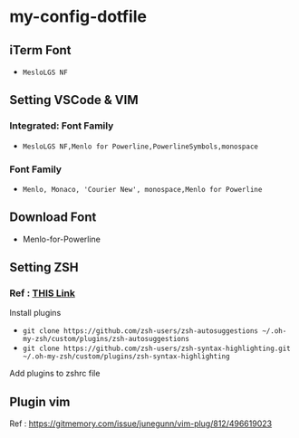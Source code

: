 # my-config-dotfile

## iTerm Font
  - `MesloLGS NF`
  
## Setting VSCode & VIM

  ### Integrated: Font Family
  - `MesloLGS NF,Menlo for Powerline,PowerlineSymbols,monospace`

  ### Font Family
  - `Menlo, Monaco, 'Courier New', monospace,Menlo for Powerline`
  
## Download Font
  - Menlo-for-Powerline

## Setting ZSH
### Ref : [THIS Link](https://blog.nextzy.me/%E0%B8%A1%E0%B8%B2%E0%B8%9B%E0%B8%A3%E0%B8%B1%E0%B8%9A%E0%B9%81%E0%B8%95%E0%B9%88%E0%B8%87terminal-%E0%B8%84%E0%B8%B8%E0%B8%93%E0%B9%80%E0%B8%97%E0%B9%88%E0%B8%82%E0%B8%B6%E0%B9%89%E0%B8%99-300-%E0%B8%94%E0%B9%89%E0%B8%A7%E0%B8%A2-oh-my-zsh-983143704641)

Install plugins
  - `git clone https://github.com/zsh-users/zsh-autosuggestions ~/.oh-my-zsh/custom/plugins/zsh-autosuggestions`
  - `git clone https://github.com/zsh-users/zsh-syntax-highlighting.git ~/.oh-my-zsh/custom/plugins/zsh-syntax-highlighting`</br>

Add plugins to zshrc file

## Plugin vim
Ref : https://gitmemory.com/issue/junegunn/vim-plug/812/496619023
